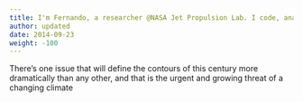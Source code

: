 ```yaml
---
title: I'm Fernando, a researcher @NASA Jet Propulsion Lab. I code, analyze data, and study the Earth’s climate.
author: updated
date: 2014-09-23
weight: -100
---
```


There’s one issue that will define the contours of this century more dramatically than any other, and that is the urgent and growing threat of a changing climate
